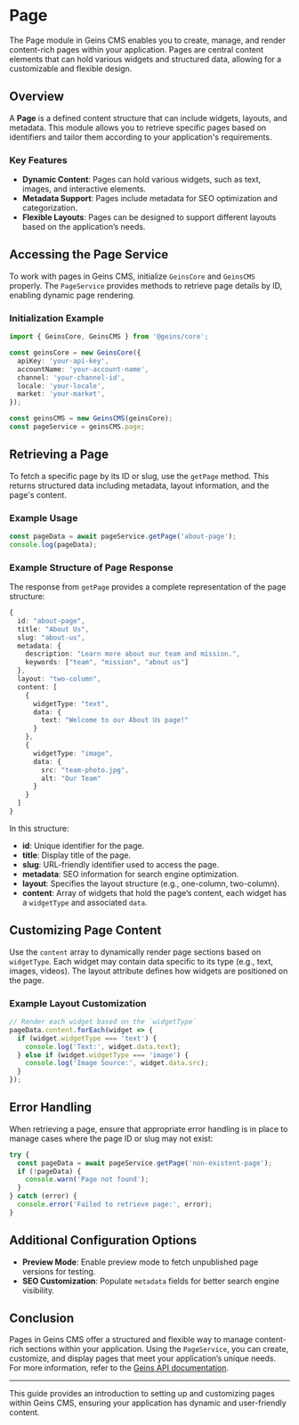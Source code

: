 # Page

The Page module in Geins CMS enables you to create, manage, and render content-rich pages within your application. Pages are central content elements that can hold various widgets and structured data, allowing for a customizable and flexible design.

## Overview

A **Page** is a defined content structure that can include widgets, layouts, and metadata. This module allows you to retrieve specific pages based on identifiers and tailor them according to your application's requirements.

### Key Features

- **Dynamic Content**: Pages can hold various widgets, such as text, images, and interactive elements.
- **Metadata Support**: Pages include metadata for SEO optimization and categorization.
- **Flexible Layouts**: Pages can be designed to support different layouts based on the application’s needs.

## Accessing the Page Service

To work with pages in Geins CMS, initialize `GeinsCore` and `GeinsCMS` properly. The `PageService` provides methods to retrieve page details by ID, enabling dynamic page rendering.

### Initialization Example

```typescript
import { GeinsCore, GeinsCMS } from '@geins/core';

const geinsCore = new GeinsCore({
  apiKey: 'your-api-key',
  accountName: 'your-account-name',
  channel: 'your-channel-id',
  locale: 'your-locale',
  market: 'your-market',
});

const geinsCMS = new GeinsCMS(geinsCore);
const pageService = geinsCMS.page;
```

## Retrieving a Page

To fetch a specific page by its ID or slug, use the `getPage` method. This returns structured data including metadata, layout information, and the page's content.

### Example Usage

```typescript
const pageData = await pageService.getPage('about-page');
console.log(pageData);
```

### Example Structure of Page Response

The response from `getPage` provides a complete representation of the page structure:

```typescript
{
  id: "about-page",
  title: "About Us",
  slug: "about-us",
  metadata: {
    description: "Learn more about our team and mission.",
    keywords: ["team", "mission", "about us"]
  },
  layout: "two-column",
  content: [
    {
      widgetType: "text",
      data: {
        text: "Welcome to our About Us page!"
      }
    },
    {
      widgetType: "image",
      data: {
        src: "team-photo.jpg",
        alt: "Our Team"
      }
    }
  ]
}
```

In this structure:

- **id**: Unique identifier for the page.
- **title**: Display title of the page.
- **slug**: URL-friendly identifier used to access the page.
- **metadata**: SEO information for search engine optimization.
- **layout**: Specifies the layout structure (e.g., one-column, two-column).
- **content**: Array of widgets that hold the page’s content, each widget has a `widgetType` and associated `data`.

## Customizing Page Content

Use the `content` array to dynamically render page sections based on `widgetType`. Each widget may contain data specific to its type (e.g., text, images, videos). The layout attribute defines how widgets are positioned on the page.

### Example Layout Customization

```typescript
// Render each widget based on the `widgetType`
pageData.content.forEach(widget => {
  if (widget.widgetType === 'text') {
    console.log('Text:', widget.data.text);
  } else if (widget.widgetType === 'image') {
    console.log('Image Source:', widget.data.src);
  }
});
```

## Error Handling

When retrieving a page, ensure that appropriate error handling is in place to manage cases where the page ID or slug may not exist:

```typescript
try {
  const pageData = await pageService.getPage('non-existent-page');
  if (!pageData) {
    console.warn('Page not found');
  }
} catch (error) {
  console.error('Failed to retrieve page:', error);
}
```

## Additional Configuration Options

- **Preview Mode**: Enable preview mode to fetch unpublished page versions for testing.
- **SEO Customization**: Populate `metadata` fields for better search engine visibility.

## Conclusion

Pages in Geins CMS offer a structured and flexible way to manage content-rich sections within your application. Using the `PageService`, you can create, customize, and display pages that meet your application’s unique needs. For more information, refer to the [Geins API documentation](https://docs.geins.io).

---

This guide provides an introduction to setting up and customizing pages within Geins CMS, ensuring your application has dynamic and user-friendly content.

